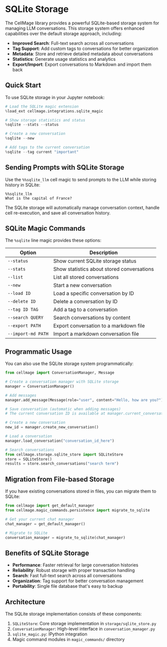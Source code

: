 # SQLite Storage

The CellMage library provides a powerful SQLite-based storage system for managing LLM conversations. This storage system offers enhanced capabilities over the default storage approach, including:

- **Improved Search**: Full-text search across all conversations
- **Tag Support**: Add custom tags to conversations for better organization
- **Metadata**: Store and retrieve detailed metadata about conversations
- **Statistics**: Generate usage statistics and analytics
- **Export/Import**: Export conversations to Markdown and import them back

## Quick Start

To use SQLite storage in your Jupyter notebook:

```python
# Load the SQLite magic extension
%load_ext cellmage.integrations.sqlite_magic

# Show storage statistics and status
%sqlite --stats --status

# Create a new conversation
%sqlite --new

# Add tags to the current conversation
%sqlite --tag current "important"
```

## Sending Prompts with SQLite Storage

Use the `%%sqlite_llm` cell magic to send prompts to the LLM while storing history in SQLite:

```text
%%sqlite_llm
What is the capital of France?
```

The SQLite storage will automatically manage conversation context, handle cell re-execution, and save all conversation history.

## SQLite Magic Commands

The `%sqlite` line magic provides these options:

| Option | Description |
|--------|-------------|
| `--status` | Show current SQLite storage status |
| `--stats` | Show statistics about stored conversations |
| `--list` | List all stored conversations |
| `--new` | Start a new conversation |
| `--load ID` | Load a specific conversation by ID |
| `--delete ID` | Delete a conversation by ID |
| `--tag ID TAG` | Add a tag to a conversation |
| `--search QUERY` | Search conversations by content |
| `--export PATH` | Export conversation to a markdown file |
| `--import-md PATH` | Import a markdown conversation file |

## Programmatic Usage

You can also use the SQLite storage system programmatically:

```python
from cellmage import ConversationManager, Message

# Create a conversation manager with SQLite storage
manager = ConversationManager()

# Add messages
manager.add_message(Message(role="user", content="Hello, how are you?"))

# Save conversation (automatic when adding messages)
# The current conversation ID is available at manager.current_conversation_id

# Create a new conversation
new_id = manager.create_new_conversation()

# Load a conversation
manager.load_conversation("conversation_id_here")

# Search conversations
from cellmage.storage.sqlite_store import SQLiteStore
store = SQLiteStore()
results = store.search_conversations("search term")
```

## Migration from File-based Storage

If you have existing conversations stored in files, you can migrate them to SQLite:

```python
from cellmage import get_default_manager
from cellmage.magic_commands.persistence import migrate_to_sqlite

# Get your current chat manager
chat_manager = get_default_manager()

# Migrate to SQLite
conversation_manager = migrate_to_sqlite(chat_manager)
```

## Benefits of SQLite Storage

- **Performance**: Faster retrieval for large conversation histories
- **Reliability**: Robust storage with proper transaction handling
- **Search**: Fast full-text search across all conversations
- **Organization**: Tag support for better conversation management
- **Portability**: Single file database that's easy to backup

## Architecture

The SQLite storage implementation consists of these components:

1. `SQLiteStore`: Core storage implementation in `storage/sqlite_store.py`
2. `ConversationManager`: High-level interface in `conversation_manager.py`
3. `sqlite_magic.py`: IPython integration
4. Magic command modules in `magic_commands/` directory
